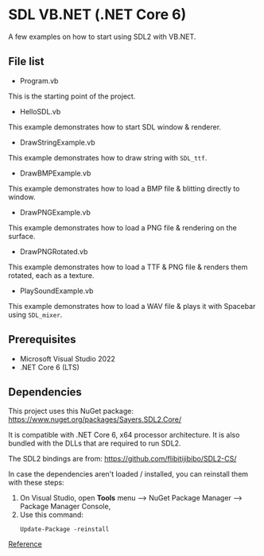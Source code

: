 # SDL VB.NET (.NET Core 6)

A few examples on how to start using SDL2 with VB.NET.


## File list

- Program.vb

This is the starting point of the project.


- HelloSDL.vb

This example demonstrates how to start SDL window & renderer.


- DrawStringExample.vb

This example demonstrates how to draw string with `SDL_ttf`.


- DrawBMPExample.vb

This example demonstrates how to load a BMP file & blitting directly to window.


- DrawPNGExample.vb

This example demonstrates how to load a PNG file & rendering on the surface.


- DrawPNGRotated.vb

This example demonstrates how to load a TTF & PNG file & renders them rotated, each as a texture.


- PlaySoundExample.vb

This example demonstrates how to load a WAV file & plays it with Spacebar using `SDL_mixer`.


## Prerequisites

- Microsoft Visual Studio 2022
- .NET Core 6 (LTS)


## Dependencies

This project uses this NuGet package: https://www.nuget.org/packages/Sayers.SDL2.Core/

It is compatible with .NET Core 6, x64 processor architecture.  It is also bundled with the DLLs that are required to run SDL2.

The SDL2 bindings are from: https://github.com/flibitijibibo/SDL2-CS/

In case the dependencies aren't loaded / installed, you can reinstall them with these steps:

1. On Visual Studio, open **Tools** menu --> NuGet Package Manager --> Package Manager Console,
2. Use this command:
	```
	Update-Package -reinstall
	```

[Reference](https://stackoverflow.com/questions/6876732/)

